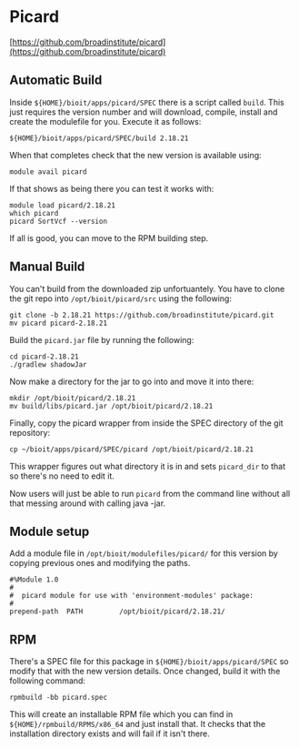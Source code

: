 # Picard

[https://github.com/broadinstitute/picard](https://github.com/broadinstitute/picard)

## Automatic Build

Inside `${HOME}/bioit/apps/picard/SPEC` there is a script called `build`. This just requires the version number and will download, compile, install and create the modulefile for you. Execute it as follows:

    ${HOME}/bioit/apps/picard/SPEC/build 2.18.21

When that completes check that the new version is available using:

    module avail picard

If that shows as being there you can test it works with:

    module load picard/2.18.21
    which picard
    picard SortVcf --version

If all is good, you can move to the RPM building step.

## Manual Build

You can't build from the downloaded zip unfortuantely. You have to clone the git repo into `/opt/bioit/picard/src` using the following:

    git clone -b 2.18.21 https://github.com/broadinstitute/picard.git
    mv picard picard-2.18.21

Build the `picard.jar` file by running the following:

    cd picard-2.18.21
    ./gradlew shadowJar

Now make a directory for the jar to go into and move it into there:

    mkdir /opt/bioit/picard/2.18.21
    mv build/libs/picard.jar /opt/bioit/picard/2.18.21

Finally, copy the picard wrapper from inside the SPEC directory of the git repository:

    cp ~/bioit/apps/picard/SPEC/picard /opt/bioit/picard/2.18.21

This wrapper figures out what directory it is in and sets `picard_dir` to that so there's no need to edit it.

Now users will just be able to run `picard` from the command line without all that messing around with calling java -jar.

## Module setup

Add a module file in `/opt/bioit/modulefiles/picard/` for this version by copying previous ones and modifying the paths.

    #%Module 1.0
    #
    #  picard module for use with 'environment-modules' package:
    #
    prepend-path  PATH         /opt/bioit/picard/2.18.21/

## RPM

There's a SPEC file for this package in `${HOME}/bioit/apps/picard/SPEC` so modify that with the new version details. Once changed, build it with the following command:

    rpmbuild -bb picard.spec

This will create an installable RPM file which you can find in `${HOME}/rpmbuild/RPMS/x86_64` and just install that. It checks that the installation directory exists and will fail if it isn't there.
